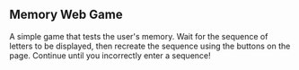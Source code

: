 ## Memory Web Game

A simple game that tests the user's memory. Wait for the sequence of letters to be displayed, then recreate the sequence using the buttons on the page. Continue until you incorrectly enter a sequence!

